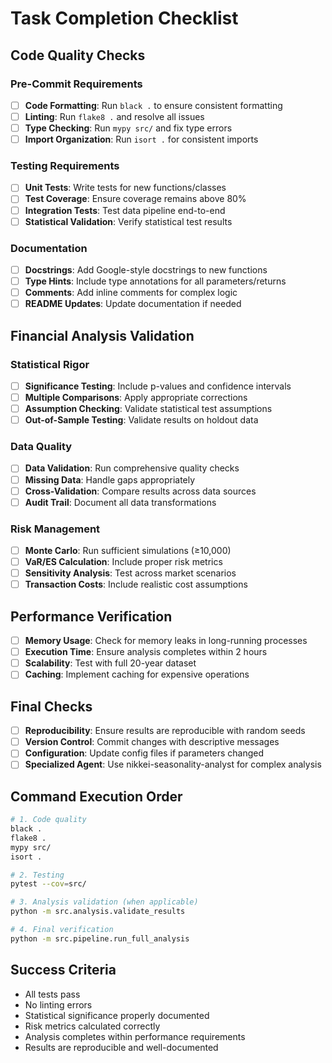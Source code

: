 # Task Completion Checklist

## Code Quality Checks

### Pre-Commit Requirements
- [ ] **Code Formatting**: Run `black .` to ensure consistent formatting
- [ ] **Linting**: Run `flake8 .` and resolve all issues
- [ ] **Type Checking**: Run `mypy src/` and fix type errors  
- [ ] **Import Organization**: Run `isort .` for consistent imports

### Testing Requirements
- [ ] **Unit Tests**: Write tests for new functions/classes
- [ ] **Test Coverage**: Ensure coverage remains above 80%
- [ ] **Integration Tests**: Test data pipeline end-to-end
- [ ] **Statistical Validation**: Verify statistical test results

### Documentation
- [ ] **Docstrings**: Add Google-style docstrings to new functions
- [ ] **Type Hints**: Include type annotations for all parameters/returns
- [ ] **Comments**: Add inline comments for complex logic
- [ ] **README Updates**: Update documentation if needed

## Financial Analysis Validation

### Statistical Rigor
- [ ] **Significance Testing**: Include p-values and confidence intervals
- [ ] **Multiple Comparisons**: Apply appropriate corrections
- [ ] **Assumption Checking**: Validate statistical test assumptions
- [ ] **Out-of-Sample Testing**: Validate results on holdout data

### Data Quality
- [ ] **Data Validation**: Run comprehensive quality checks
- [ ] **Missing Data**: Handle gaps appropriately 
- [ ] **Cross-Validation**: Compare results across data sources
- [ ] **Audit Trail**: Document all data transformations

### Risk Management
- [ ] **Monte Carlo**: Run sufficient simulations (≥10,000)
- [ ] **VaR/ES Calculation**: Include proper risk metrics
- [ ] **Sensitivity Analysis**: Test across market scenarios
- [ ] **Transaction Costs**: Include realistic cost assumptions

## Performance Verification
- [ ] **Memory Usage**: Check for memory leaks in long-running processes
- [ ] **Execution Time**: Ensure analysis completes within 2 hours
- [ ] **Scalability**: Test with full 20-year dataset
- [ ] **Caching**: Implement caching for expensive operations

## Final Checks
- [ ] **Reproducibility**: Ensure results are reproducible with random seeds
- [ ] **Version Control**: Commit changes with descriptive messages
- [ ] **Configuration**: Update config files if parameters changed
- [ ] **Specialized Agent**: Use nikkei-seasonality-analyst for complex analysis

## Command Execution Order
```bash
# 1. Code quality
black .
flake8 .  
mypy src/
isort .

# 2. Testing
pytest --cov=src/

# 3. Analysis validation (when applicable)
python -m src.analysis.validate_results

# 4. Final verification
python -m src.pipeline.run_full_analysis
```

## Success Criteria
- All tests pass
- No linting errors
- Statistical significance properly documented
- Risk metrics calculated correctly
- Analysis completes within performance requirements
- Results are reproducible and well-documented